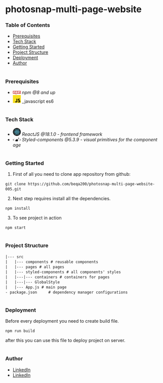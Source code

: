 # photosnap-multi-page-website

### Table of Contents

- [Prerequisites](#Prerequisites)
- [Tech Stack](#Tech-Stack)
- [Getting Started](#Getting-Started)
- [Project Structure](#Project-Structure)
- [Deployment](#Deployment)
- [Author](#Author)

#

### Prerequisites

- <img src="readme/npm.png" width="25" style="top: 8px" /> _npm @8 and up_
- <img src="readme/js.png" width="25" style="top: 8px" /> _javascript es6

#

### Tech Stack

- <img src="readme/React.png" width="25" style="top: 8px" /> _ReactJS @18.1.0 - frontend framework_
- <img src="readme/styled-components.png" width="25" style="top: 8px" /> _Styled-components @5.3.9 - visual primitives for the component age_

#

### Getting Started

1. First of all you need to clone app repository from github:

```
git clone https://github.com/beqa200/photosnap-multi-page-website-005.git
```

2. Next step requires install all the dependencies.

```
npm install
```

3. To see project in action

```
npm start
```

#

### Project Structure

```
|--- src
|   |--- components # reusable components
|   |--- pages # all pages
|   |--- styled-components # all components' styles
|   |---|--- containers # containers for pages
|   |---|--- GlobalStyle
|   |--- App.js # main page
- package.json     # dependency manager configurations

```

#

### Deployment

Before every deployment you need to create build file.

```
npm run build
```

after this you can use this file to deploy project on server.

#

### Author

- [LinkedIn](https://www.linkedin.com/in/tamuna-zurabashvili-368485225/)
- [LinkedIn](https://www.linkedin.com/in/giorgi-silagadze-3bb522257/)
